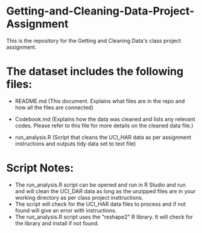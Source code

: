 Getting-and-Cleaning-Data-Project-Assignment
============================================

This is the repository for the Getting and Cleaning Data's class project assignment.



The dataset includes the following files:
=========================================

- README.md (This document. Explains what files are in the repo and how all the files are connected)

- Codebook.md (Explains how the data was cleaned and lists any relevant codes. Please refer to this file for more details on the cleaned data file.)

- run_analysis.R (Script that cleans the UCI_HAR data as per assignment instructions and outputs tidy data set to text file)


Script Notes:
=============

- The run_analysis.R script can be opened and run in R Studio and run and will clean the UCI_DAR data as long as the unzipped files are in your working directory as per class project insttructions.
- The script will check for the UCI_HAR data files to process and if not found will give an error with instructions.
- The run_analysis.R script uses the "reshape2" R library. It will check for the library and install if not found.

